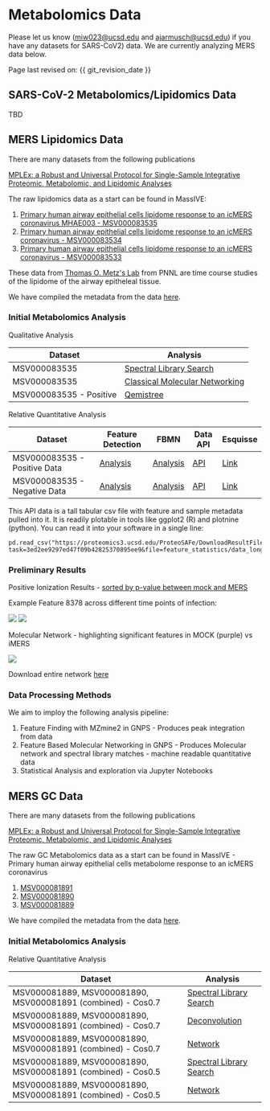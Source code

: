 # Metabolomics Data

Please let us know (miw023@ucsd.edu and ajarmusch@ucsd.edu) if you have any datasets for SARS-CoV2) data. We are currently analyzing MERS data below. 

Page last revised on: {{ git_revision_date }}

## SARS-CoV-2 Metabolomics/Lipidomics Data

TBD


## MERS Lipidomics Data

There are many datasets from the following publications

[MPLEx: a Robust and Universal Protocol for Single-Sample Integrative Proteomic, Metabolomic, and Lipidomic Analyses](https://msystems.asm.org/content/1/3/e00043-16)

The raw lipidomics data as a start can be found in MassIVE:

1. [Primary human airway epithelial cells lipidome response to an icMERS coronavirus MHAE003 - MSV000083535](https://massive.ucsd.edu/ProteoSAFe/dataset.jsp?task=e29c0f5896d0409b952ccdd1cc65902d)
1. [Primary human airway epithelial cells lipidome response to an icMERS coronavirus - MSV000083534](https://massive.ucsd.edu/ProteoSAFe/dataset.jsp?task=459d2c8abfe340159ce106bad13998c3)
1. [Primary human airway epithelial cells lipidome response to an icMERS coronavirus - MSV000083533](https://massive.ucsd.edu/ProteoSAFe/dataset.jsp?task=e3260819d6be421e8c7e532571c8b322)

These data from [Thomas O. Metz's Lab](https://www.pnnl.gov/science/staff/staff_info.asp?staff_num=5876) from PNNL are time course studies of the lipidome of the airway epitheleal tissue. 

We have compiled the metadata from the data [here](data/MSV83533_83534_83535_metadata.txt).

### Initial Metabolomics Analysis 

Qualitative Analysis 


| Dataset | Analysis |
|-------------|------|
| MSV000083535 |  [Spectral Library Search](https://gnps.ucsd.edu/ProteoSAFe/status.jsp?task=425aef553b2a4ea7806396b61ada7a2f) |
| MSV000083535 |  [Classical Molecular Networking](https://gnps.ucsd.edu/ProteoSAFe/status.jsp?task=bf38981e2a644febaf0ff7120d0f5ec2)    | 
| MSV000083535 - Positive |  [Qemistree](https://proteomics2.ucsd.edu/ProteoSAFe/status.jsp?task=ec3a206df3714d469587b97c7dc5d278) |


Relative Quantitative Analysis

| Dataset | Feature Detection | FBMN | Data API | Esquisse |
|-------------|------|-----------|----------|-----|
| MSV000083535 - Positive Data |  [Analysis](https://proteomics3.ucsd.edu/ProteoSAFe/status.jsp?task=91d37d9207d244fda93fd33d8b9417a0)    |   [Analysis](https://proteomics3.ucsd.edu/ProteoSAFe/status.jsp?task=ea52b0d79c0c4b55a31c2a6454fb9fb5) | [API](https://proteomics3.ucsd.edu/ProteoSAFe/DownloadResultFile?task=ea52b0d79c0c4b55a31c2a6454fb9fb5&file=feature_statistics/data_long.csv) | [Link](http://dorresteintesthub.ucsd.edu:8347/?task=ea52b0d79c0c4b55a31c2a6454fb9fb5) |
| MSV000083535 - Negative Data |  [Analysis](https://proteomics3.ucsd.edu/ProteoSAFe/status.jsp?task=9c46288f9c754bd5931fed17414db7b4)    |   [Analysis](https://proteomics3.ucsd.edu/ProteoSAFe/status.jsp?task=3ed2ee9297ed47f09b42825370895ee9) | [API](https://proteomics3.ucsd.edu/ProteoSAFe/DownloadResultFile?task=3ed2ee9297ed47f09b42825370895ee9&file=feature_statistics/data_long.csv) | [Link](http://dorresteintesthub.ucsd.edu:8347/?task=3ed2ee9297ed47f09b42825370895ee9) |


This API data is a tall tabular csv file with feature and sample metadata pulled into it. It is readily plotable in tools like ggplot2 (R) and plotnine (python). You can read it into your software in a single line:

```
pd.read_csv("https://proteomics3.ucsd.edu/ProteoSAFe/DownloadResultFile?task=3ed2ee9297ed47f09b42825370895ee9&file=feature_statistics/data_long.csv")
```

### Preliminary Results

Positive Ionization Results - [sorted by p-value between mock and MERS](https://proteomics3.ucsd.edu/ProteoSAFe/result.jsp?task=ea52b0d79c0c4b55a31c2a6454fb9fb5&view=network_stats_selected_columns)

Example Feature 8378 across different time points of infection:

![](images/metabolomics/8378_pos.png)
![](images/metabolomics/8378_line_pos.png)

Molecular Network - highlighting significant features in MOCK (purple) vs iMERS

![](images/metabolomics/pos_network.png)

Download entire network [here](data/MSV000083535-pos.cys)

### Data Processing Methods

We aim to imploy the following analysis pipeline:

1. Feature Finding with MZmine2 in GNPS - Produces peak integration from data
1. Feature Based Molecular Networking in GNPS - Produces Molecular network and spectral library matches - machine readable quantitative data
1. Statistical Analysis and exploration via Jupyter Notebooks


## MERS GC Data

There are many datasets from the following publications

[MPLEx: a Robust and Universal Protocol for Single-Sample Integrative Proteomic, Metabolomic, and Lipidomic Analyses](https://msystems.asm.org/content/1/3/e00043-16)

The raw GC Metabolomics data as a start can be found in MassIVE - Primary human airway epithelial cells metabolome response to an icMERS coronavirus

1. [MSV000081891](https://massive.ucsd.edu/ProteoSAFe/dataset.jsp?task=6d0cbbef55524bdcb117bad2bb47f09c)
1. [MSV000081890](https://massive.ucsd.edu/ProteoSAFe/dataset.jsp?task=a267ff6313df4110a627b9f5d8ceb4a2)
1. [MSV000081889](https://massive.ucsd.edu/ProteoSAFe/dataset.jsp?task=acdc3f285856415f9d94711bd3a769d2)

We have compiled the metadata from the data [here](data/MSV000081889_81890_81891_metadata_combined_3_replicates.txt).

### Initial Metabolomics Analysis 

Relative Quantitative Analysis

| Dataset | Analysis |
|-------------|------|
| MSV000081889, MSV000081890, MSV000081891 (combined) - Cos0.7|  [Spectral Library Search](https://gnps.ucsd.edu/ProteoSAFe/status.jsp?task=632d7e1c98994d71bce1d5f95b7dfd19) |
| MSV000081889, MSV000081890, MSV000081891 (combined) - Cos0.7 |  [Deconvolution](https://gnps.ucsd.edu/ProteoSAFe/status.jsp?task=c86fe7fc666d4d9b84e5f4f7ae4be03a)    | 
| MSV000081889, MSV000081890, MSV000081891 (combined) - Cos0.7 |  [Network](data/gc-network.cys)    | 
| MSV000081889, MSV000081890, MSV000081891 (combined) - Cos0.5|  [Spectral Library Search](https://gnps.ucsd.edu/ProteoSAFe/status.jsp?task=8cdcf51214c546ce82b73c875c4edff2) |
| MSV000081889, MSV000081890, MSV000081891 (combined) - Cos0.5 |  [Network](data/network_cos_0_5.cys)    | 



